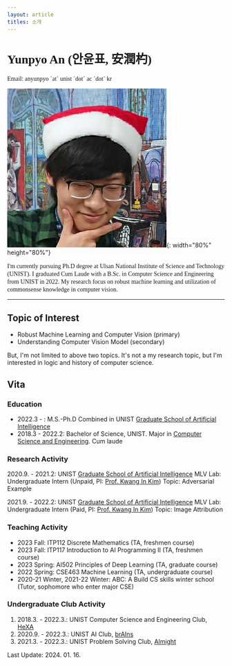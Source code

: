 ```yaml
---
layout: article
titles: 소개
---
```


<h1>
<span style="font-family: 'Sanchez'!important;">Yunpyo An (안윤표, 安潤杓)</span>
</h1>

<span style="font-family: 'Sanchez'!important;">
Email: anyunpyo `at` unist `dot` ac `dot` kr
</span>

<div class="grid-container">
<div class="grid grid--p-3">
<div class="cell cell--12 cell--md-10 cell--lg-4 cell--center" markdown="1">

![Profile](/assets/images/YunpyoAn_profile.jpg){: width="80%" height="80%"} 

</div>
<div class="cell cell--12 cell--md-10 cell--lg-8" markdown="1">

<span style="font-family: 'Sanchez'!important;">
I'm currently pursuing Ph.D degree at Ulsan National Institute of Science and Technology (UNIST). I graduated Cum Laude with a B.Sc. in Computer Science and Engineering from UNIST in 2022. My research focus on robust machine learning and utilization of commonsense knowledge in computer vision. 
</span>

</div>
</div>
</div>

---

## Topic of Interest

- Robust Machine Learning and Computer Vision (primary)
- Understanding Computer Vision Model (secondary)

But, I'm not limited to above two topics. It's not a my research topic, but I'm interested in logic and history of computer science.

## Vita

### Education

- 2022.3 - : M.S.-Ph.D Combined in UNIST [Graduate School of Artificial Intelligence](https://aigs.unist.ac.kr/web/index.php) 
- 2018.3 - 2022.2: Bachelor of Science, UNIST. Major in [Computer Science and Engineering](https://cse.unist.ac.kr). Cum laude

### Research Activity

2020.9. - 2021.2: UNIST [Graduate School of Artificial Intelligence](https://aigs.unist.ac.kr) MLV Lab: Undergraduate Intern (Unpaid, PI: [Prof. Kwang In Kim](https://sites.google.com/view/kimki))
Topic: Adversarial Example

2021.9. - 2022.2: UNIST [Graduate School of Artificial Intelligence](https://aigs.unist.ac.kr) MLV Lab: Undergraduate Intern (Paid, PI: [Prof. Kwang In Kim](https://sites.google.com/view/kimki))
Topic: Image Attribution

### Teaching Activity

- 2023 Fall: ITP112 Discrete Mathematics (TA, freshmen course)
- 2023 Fall: ITP117 Introduction to AI Programming Ⅱ (TA, freshmen course)
- 2023 Spring: AI502 Principles of Deep Learning (TA, graduate course)
- 2022 Spring: CSE463 Machine Learning (TA, undergraduate course)
- 2020-21 Winter, 2021-22 Winter: ABC: A Build CS skills winter school (Tutor, sophomore who enter major CSE)

### Undergraduate Club Activity

1. 2018.3. - 2022.3.: UNIST Computer Science and Engineering Club, [HeXA](http://www.hexa.pro)
2. 2020.9. - 2022.3.: UNIST AI Club, [brAIns](https://unist-brains.github.io)
3. 2021.3. - 2022.3.: UNIST Problem Solving Club, [Almight](https://unist-almight.github.io)

Last Update: 2024. 01. 16.